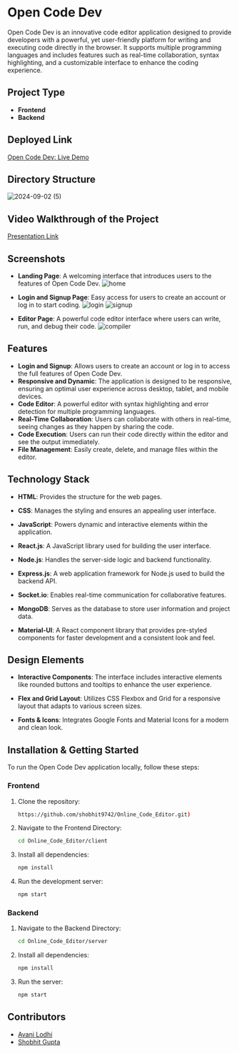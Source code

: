 # Open Code Dev

Open Code Dev is an innovative code editor application designed to provide developers with a powerful, yet user-friendly platform for writing and executing code directly in the browser. It supports multiple programming languages and includes features such as real-time collaboration, syntax highlighting, and a customizable interface to enhance the coding experience.

## Project Type

- **Frontend**
- **Backend**

## Deployed Link

[Open Code Dev: Live Demo](https://online-code-editor-silk.vercel.app/)

## Directory Structure
![2024-09-02 (5)](https://github.com/user-attachments/assets/e2881a68-d00d-4c60-91cf-2b016c6611fd)


## Video Walkthrough of the Project

[Presentation Link](#)

## Screenshots

- **Landing Page**: A welcoming interface that introduces users to the features of Open Code Dev.
  ![home](https://github.com/user-attachments/assets/a6e71f13-71fb-4f61-a5ce-eba452eff1c3)

- **Login and Signup Page**: Easy access for users to create an account or log in to start coding.
  ![login](https://github.com/user-attachments/assets/fb081b41-c4aa-4571-9273-bebce852ef77)
  ![signup](https://github.com/user-attachments/assets/6cf7114a-bccc-485a-9ecc-2a7f777b551b)

- **Editor Page**: A powerful code editor interface where users can write, run, and debug their code.
  ![compiler](https://github.com/user-attachments/assets/9e5d12a0-a92b-4d15-8b56-ebdc1e2b7d54)



## Features

- **Login and Signup**: Allows users to create an account or log in to access the full features of Open Code Dev.
- **Responsive and Dynamic**: The application is designed to be responsive, ensuring an optimal user experience across desktop, tablet, and mobile devices.
- **Code Editor**: A powerful editor with syntax highlighting and error detection for multiple programming languages.
- **Real-Time Collaboration**: Users can collaborate with others in real-time, seeing changes as they happen by sharing the code.
- **Code Execution**: Users can run their code directly within the editor and see the output immediately.
- **File Management**: Easily create, delete, and manage files within the editor.

## Technology Stack

- **HTML**: Provides the structure for the web pages.

- **CSS**: Manages the styling and ensures an appealing user interface.

- **JavaScript**: Powers dynamic and interactive elements within the application.

- **React.js**: A JavaScript library used for building the user interface.

- **Node.js**: Handles the server-side logic and backend functionality.


- **Express.js**: A web application framework for Node.js used to build the backend API.

- **Socket.io**: Enables real-time communication for collaborative features.

- **MongoDB**: Serves as the database to store user information and project data.

- **Material-UI**: A React component library that provides pre-styled components for faster development and a consistent look and feel.



## Design Elements

- **Interactive Components**: The interface includes interactive elements like rounded buttons and tooltips to enhance the user experience.

- **Flex and Grid Layout**: Utilizes CSS Flexbox and Grid for a responsive layout that adapts to various screen sizes.

- **Fonts & Icons**: Integrates Google Fonts and Material Icons for a modern and clean look.

## Installation & Getting Started

To run the Open Code Dev application locally, follow these steps:

### Frontend

1. Clone the repository:

   ```bash
   https://github.com/shobhit9742/Online_Code_Editor.git)
   
2. Navigate to the Frontend Directory:

   ```bash
   cd Online_Code_Editor/client

4. Install all dependencies:

    ```bash
   npm install

6. Run the development server:

   ```bash
   npm start

### Backend

1. Navigate to the Backend Directory:
   
   ```bash
   cd Online_Code_Editor/server
2. Install all dependencies:

    ```bash
   npm install

3. Run the server:

   ```bash
   npm start

## Contributors
- [Avani Lodhi](https://github.com/avanilodhi)
- [Shobhit Gupta](https://github.com/shobhit9742)




   

